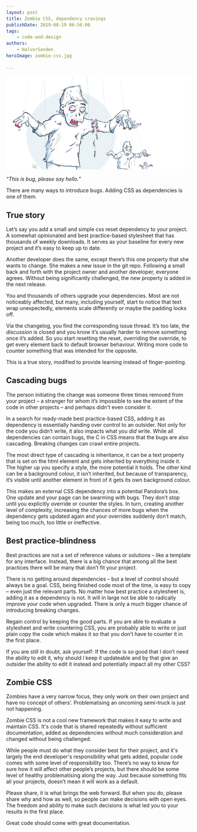 ```yaml
---
layout: post
title: Zombie CSS, dependency cravings
publishDate: 2019-08-19 06:56:00
tags: 
    - code-and-design
authors:
    - HalvorSanden
heroImage: zombie-css.jpg

---
```

![Cascading zombie](zombie-css.jpg "Cascading zombie")

_“This is bug, please say hello.”_

There are many ways to introduce bugs. Adding CSS as dependencies is one of them. 

## True story
Let’s say you add a small and simple css reset dependency to your project. A somewhat opinionated and best practice-based stylesheet that has thousands of weekly downloads. It serves as your baseline for every new project and it’s easy to keep up to date.

Another developer does the same, except there’s this one property that she wants to change. She makes a new issue in the git repo. Following a small back and forth with the project owner and another developer, everyone agrees. Without being significantly challenged, the new property is added in the next release.

You and thousands of others upgrade your dependencies. Most are not noticeably affected, but many, including yourself, start to notice that text wrap unexpectedly, elements scale differently or maybe the padding looks off.

Via the changelog, you find the corresponding issue thread. It’s too late, the _discussion_ is closed and you know it’s usually harder to remove something once it’s added. So you start resetting the reset, overriding the override, to get every element back to default browser behaviour. Writing more code to counter something that was intended for the opposite.

This is a true story, modified to provide learning instead of finger-pointing.

## Cascading bugs
The person initiating the change was someone three times removed from your project – a stranger for whom it’s impossible to see the extent of the code in other projects – and perhaps didn't even consider it.

In a search for ready-made best practice-based CSS, adding it as dependency is essentially handing over control to an outsider. Not only for the code you didn’t write, it also impacts what you _did_ write. While all dependencies can contain bugs, the C in CSS means that the bugs are also cascading. Breaking changes can crawl entire projects. 

The most direct type of cascading is inheritance, it can be a text property that is set on the html element and gets inherited by everything inside it. The higher up you specify a style, the more potential it holds. The other kind can be a background colour, it isn’t inherited, but because of transparency, it’s visible until another element in front of it gets its own background colour.

This makes an external CSS dependency into a potential Pandora’s box. One update and your page can be swarming with bugs. They don’t stop until you explicitly override or counter the styles. In turn, creating another level of complexity, increasing the chances of more bugs when the dependency gets updated again and your overrides suddenly don’t match, being too much, too little or ineffective. 

## Best practice-blindness
Best practices are not a set of reference values or solutions – like a template for any interface. Instead, there is a big chance that among all the best practices there will be many that don’t fit your project.

There is no getting around dependencies – but a level of control should always be a goal. CSS, being finished code most of the time, is easy to copy – even just the relevant parts. No matter how best practice a stylesheet is, adding it as a dependency is not. It will in large not be able to radically improve your code when upgraded. There is only a much bigger chance of introducing breaking changes.

Regain control by keeping the good parts. If you are able to evaluate a stylesheet and write countering CSS, you are probably able to write or just plain copy the code which makes it so that you don’t have to counter it in the first place.

If you are still in doubt, ask yourself: If the code is so good that I don’t need the ability to edit it, why should I keep it updateable and by that give an outsider the ability to edit it instead and potentially impact all my other CSS?

## Zombie CSS
Zombies have a very narrow focus, they only work on their own project and have no concept of others’. Problematising an oncoming semi-truck is just not happening.

Zombie CSS is not a cool new framework that makes it easy to write and maintain CSS. It's code that is shared repeatedly without sufficient documentation, added as dependencies without much consideration and changed without being challenged.

While people must do what they consider best for their project, and it's largely the end developer's responsibility what gets added, popular code comes with some level of responsibility too. There’s no way to know for sure how it will affect other people’s projects, but there should be some level of healthy problematising along the way. Just because something fits all your projects, doesn’t mean it will work as a default. 

Please share, it is what brings the web forward. But when you do, please share why and how as well, so people can make decisions with open eyes. The freedom and ability to make such decisions is what led you to your results in the first place. 

Great code should come with great documentation.
